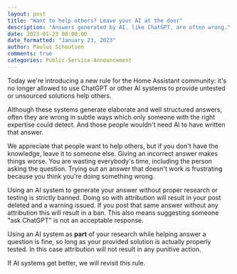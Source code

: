 ```yaml
---
layout: post
title: "Want to help others? Leave your AI at the door"
description: "Answers generated by AI, like ChatGPT, are often wrong."
date: 2023-01-23 00:00:00
date_formatted: "January 23, 2023"
author: Paulus Schoutsen
comments: true
categories: Public-Service-Announcement
---
```


Today we're introducing a new rule for the Home Assistant community: it's no longer allowed to use ChatGPT or other AI systems to provide untested or unsourced solutions help others.

Although these systems generate elaborate and well structured answers, often they are wrong in subtle ways which only someone with the right expertise could detect. And those people wouldn't need AI to have written that answer.

We appreciate that people want to help others, but if you don't have the knowledge, leave it to someone else. Giving an incorrect answer makes things worse. You are wasting everybody's time, including the person asking the question. Trying out an answer that doesn't work is frustrating because you think you're doing something wrong.

Using an AI system to generate your answer without proper research or testing is strictly banned. Doing so with attribution will result in your post deleted and a warning issued. If you post that same answer without any attribution this will result in a ban. This also means suggesting someone "ask ChatGPT" is not an acceptable response.

Using an AI system as **part** of your research while helping answer a question is fine, so long as your provided solution is actually properly tested. In this case attribution will not result in any punitive action.

If AI systems get better, we will revisit this rule.
